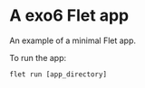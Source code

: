 # A exo6 Flet app

An example of a minimal Flet app.

To run the app:

```
flet run [app_directory]
```